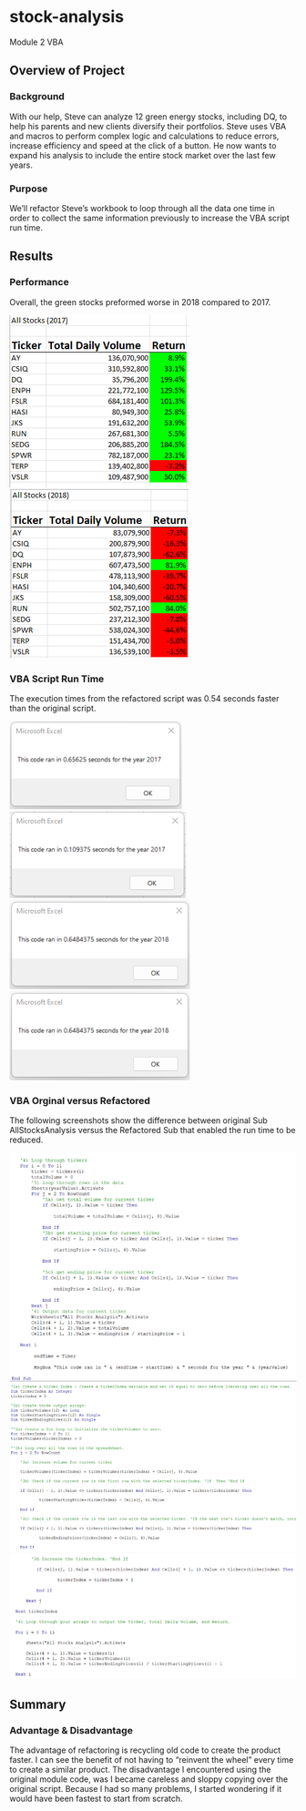 # stock-analysis
Module 2 VBA
## Overview of Project
### Background

With our help, Steve can analyze 12 green energy stocks, including DQ, to help his parents and new clients diversify their portfolios. Steve uses VBA and macros to perform complex logic and calculations to reduce errors, increase efficiency and speed at the click of a button. He now wants to expand his analysis to include the entire stock market over the last few years.

### Purpose

We’ll refactor Steve’s workbook to loop through all the data one time in order to collect the same information previously to increase the VBA script run time.

## Results

### Performance
Overall, the green stocks preformed worse in 2018 compared to 2017.

![TBrickey](https://github.com/TBrickey/stock-analysis/blob/main/Resources/Screenshot%20All%20Stocks%20(2017).png)
![TBrickey](https://github.com/TBrickey/stock-analysis/blob/main/Resources/Screenshot%20All%20Stocks%20(2018).png)

### VBA Script Run Time
The execution times from the refactored script was 0.54 seconds faster than the original script.

![TBrickey](https://github.com/TBrickey/stock-analysis/blob/main/Resources/VBA_Challenge_2017%20AllStocksAnalysis.png)
![TBrickey](https://github.com/TBrickey/stock-analysis/blob/main/Resources/VBA_Challenge_2017.png)
![TBrickey](https://github.com/TBrickey/stock-analysis/blob/main/Resources/VBA_Challenge_2018%20AllStocksAnalysis.png)
![TBrickey](https://github.com/TBrickey/stock-analysis/blob/main/Resources/VBA_Challenge_2018%20AllStocksAnalysis.png)

### VBA Orginal versus Refactored
The following screenshots show the difference between original Sub AllStocksAnalysis versus the Refactored Sub that enabled the run time to be reduced.

![TBrickey](https://github.com/TBrickey/stock-analysis/blob/main/Resources/Sub%20AllStocksAnalysis().png)
![TBrickey](https://github.com/TBrickey/stock-analysis/blob/main/Resources/Sub%20AllStocksAnalysisRefactored()1.png)
![TBrickey](https://github.com/TBrickey/stock-analysis/blob/main/Resources/Sub%20AllStocksAnalysisRefactored()2.png)

## Summary
### Advantage & Disadvantage
The advantage of refactoring is recycling old code to create the product faster. I can see the benefit of not having to “reinvent the wheel” every time to create a similar product. The disadvantage I encountered using the original module code, was I became careless and sloppy copying over the original script. Because I had so many problems, I started wondering if it would have been fastest to start from scratch.
